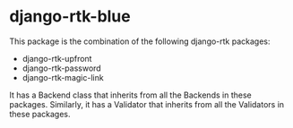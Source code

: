 # django-rtk-blue

This package is the combination of the following django-rtk packages:

- django-rtk-upfront
- django-rtk-password
- django-rtk-magic-link

It has a Backend class that inherits from all the Backends in these packages.
Similarly, it has a Validator that inherits from all the Validators in these packages.
